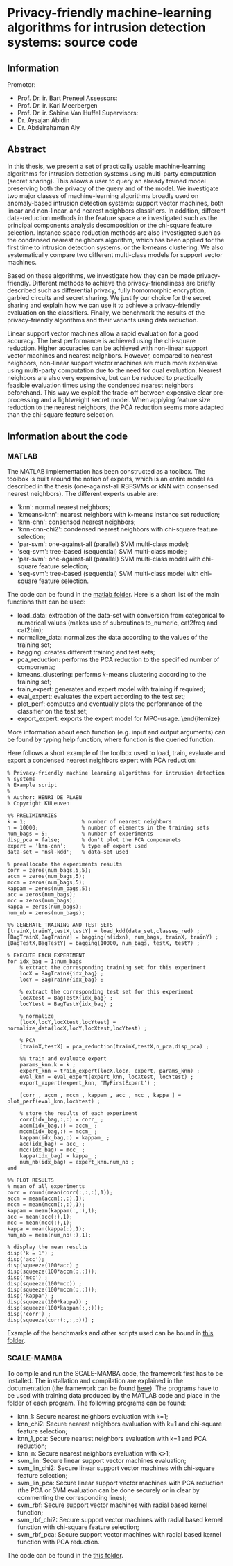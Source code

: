 # Privacy-friendly machine-learning algorithms for intrusion detection systems: source code

## Information
Promotor: 
* Prof. Dr. ir. Bart Preneel
Assessors:
* Prof. Dr. ir. Karl Meerbergen
* Prof. Dr. ir. Sabine Van Huffel
Supervisors:
* Dr. Aysajan Abidin
* Dr. Abdelrahaman Aly

## Abstract
In this thesis, we present a set of practically usable machine-learning algorithms for intrusion detection systems using multi-party computation (secret sharing). This allows a user to query an already trained model preserving both the privacy of the query and of the model. We investigate two major classes of machine-learning algorithms broadly used on anomaly-based intrusion detection systems: support vector machines, both linear and non-linear, and nearest neighbors classifiers. In addition, different data-reduction methods in the feature space are investigated such as the principal components analysis decomposition or the chi-square feature selection. Instance space reduction methods are also investigated such as the condensed nearest neighbors algorithm, which has been applied for the first time to intrusion detection systems, or the k-means clustering. We also systematically compare two different multi-class models for support vector machines.

Based on these algorithms, we investigate how they can be made privacy-friendly. Different methods to achieve the privacy-friendliness are briefly described such as differential privacy, fully homomorphic encryption, garbled circuits and secret sharing. We justify our choice for the secret sharing and explain how we can use it to achieve a privacy-friendly evaluation on the classifiers. Finally, we benchmark the results of the privacy-friendly algorithms and their variants using data reduction. 

Linear support vector machines allow a rapid evaluation for a good accuracy. The best performance is achieved using the chi-square reduction. Higher accuracies can be achieved with non-linear support vector machines and nearest neighbors. However, compared to nearest neighbors, non-linear support vector machines are much more expensive using multi-party computation due to the need for dual evaluation. Nearest neighbors are also very expensive, but can be reduced to practically feasible evaluation times using the condensed nearest neighbors beforehand. This way we exploit the trade-off between expensive clear pre-processing and a lightweight secret model. When applying feature size reduction to the nearest neighbors, the PCA reduction seems more adapted than the chi-square feature selection.

## Information about the code

### MATLAB
The MATLAB implementation has been constructed as a toolbox. The toolbox is built around the notion of experts, which is an entire model as described in the thesis (one-against-all RBFSVMs or kNN with consensed nearest neighbors). The different experts usable are:

* 'knn': normal nearest neighbors;
* 'kmeans-knn': nearest neighbors with k-means instance set reduction;
* 'knn-cnn': consensed nearest neighbors;
* 'knn-cnn-chi2': condensed nearest neighbors with chi-square feature selection;
* 'par-svm': one-against-all (parallel) SVM multi-class model;
* 'seq-svm': tree-based (sequential) SVM multi-class model;
* 'par-svm': one-against-all (parallel) SVM multi-class model with chi-square feature selection;
* 'seq-svm': tree-based (sequential) SVM multi-class model with chi-square feature selection.

The code can be found in the [matlab folder](https://github.com/hdeplaen/masterthesis-src/tree/master/matlab). Here is a short list of the main functions that can be used:
* load_data: extraction of the data-set with conversion from categorical to numerical values (makes use of subroutines to_numeric, cat2freq and cat2bin);
* normalize_data: normalizes the data according to the values of the training set;
* bagging: creates different training and test sets;
* pca_reduction: performs the PCA reduction to the specified number of components;
* kmeans_clustering: performs $k$-means clustering according to the training set;
* train_expert: generates and expert model with training if required;
* eval_expert: evaluates the expert according to the test set;
* plot_perf: computes and eventually plots the performance of the classifier on the test set;
* export_expert: exports the expert model for MPC-usage.
\end{itemize}

More information about each function (e.g. input and output arguments) can be found by typing help function, where function is the queried function.

Here follows a short example of the toolbox used to load, train, evaluate and export a condensed nearest neighbors expert with PCA reduction:
```
% Privacy-friendly machine learning algorithms for intrusion detection
% systems
% Example script
%
% Author: HENRI DE PLAEN
% Copyright KULeuven

%% PRELIMINARIES
k = 1;                  % number of nearest neighbors
n = 10000;              % number of elements in the training sets
num_bags = 5;           % number of experiments
disp_pca = false;       % don't plot the PCA componenets
expert = 'knn-cnn';     % type of expert used
data-set = 'nsl-kdd';   % data-set used

% preallocate the experiments results
corr = zeros(num_bags,5,5);
accm = zeros(num_bags,5);
mccm = zeros(num_bags,5);
kappam = zeros(num_bags,5);
acc = zeros(num_bags);
mcc = zeros(num_bags);
kappa = zeros(num_bags);
num_nb = zeros(num_bags);

%% GENERATE TRAINING AND TEST SETS
[trainX,trainY,testX,testY] = load_kdd(data_set,classes_red) ;
[BagTrainX,BagTrainY] = bagging(n(idxn), num_bags, trainX, trainY) ;
[BagTestX,BagTestY] = bagging(10000, num_bags, testX, testY) ;
        
% EXECUTE EACH EXPERIMENT
for idx_bag = 1:num_bags
    % extract the corresponding training set for this experiment
    locX = BagTrainX{idx_bag} ;
    locY = BagTrainY{idx_bag} ;
            
    % extract the corresponding test set for this experiment
    locXtest = BagTestX{idx_bag} ;
    locYtest = BagTestY{idx_bag} ;
            
    % normalize
    [locX,locY,locXtest,locYtest] = normalize_data(locX,locY,locXtest,locYtest) ;
            
    % PCA
    [trainX,testX] = pca_reduction(trainX,testX,n_pca,disp_pca) ;
            
    %% train and evaluate expert
    params_knn.k = k ;
    expert_knn = train_expert(locX,locY, expert, params_knn) ;
    eval_knn = eval_expert(expert_knn, locXtest, locYtest) ;
    export_expert(expert_knn, 'MyFirstExpert') ;
            
    [corr_, accm_, mccm_, kappam_, acc_, mcc_, kappa_] = plot_perf(eval_knn,locYtest) ;
    
    % store the results of each experiment
    corr(idx_bag,:,:) = corr_ ;
    accm(idx_bag,:) = accm_ ;
    mccm(idx_bag,:) = mccm_ ;
    kappam(idx_bag,:) = kappam_ ;
    acc(idx_bag) = acc_ ;
    mcc(idx_bag) = mcc_ ;
    kappa(idx_bag) = kappa_ ;
    num_nb(idx_bag) = expert_knn.num_nb ;
end
    
%% PLOT RESULTS
% mean of all experiments
corr = round(mean(corr(:,:,:),1));
accm = mean(accm(:,:),1);
mccm = mean(mccm(:,:),1);
kappam = mean(kappam(:,:),1);
acc = mean(acc(:),1);
mcc = mean(mcc(:),1);
kappa = mean(kappa(:),1);
num_nb = mean(num_nb(:),1);

% display the mean results
disp('k = 1') ;
disp('acc');
disp(squeeze(100*acc) ;
disp(squeeze(100*accm(:,:)));
disp('mcc') ;
disp(squeeze(100*mcc)) ;
disp(squeeze(100*mccm(:,:)));
disp('kappa') ;
disp(squeeze(100*kappa)) ;
disp(squeeze(100*kappam(:,:)));
disp('corr') ;
disp(squeeze(corr(:,:,:))) ;
```

Example of the benchmarks and other scripts used can be bound in [this folder](https://github.com/hdeplaen/masterthesis-src/tree/master/matlab/benchmarking).

### SCALE-MAMBA
To compile and run the SCALE-MAMBA code, the framework first has to be installed. The installation and compilation are explained in the documentation (the framework can be found [here](https://github.com/KULeuven-COSIC/SCALE-MAMBA)). The programs have to be used with training data produced by the MATLAB code and place in the  folder of each program. The following programs can be found:
* knn_1: Secure nearest neighbors evaluation with k=1;
* knn_chi2: Secure nearest neighbors evaluation with k=1 and chi-square feature selection;
* knn_1_pca: Secure nearest neighbors evaluation with k=1 and PCA reduction;
* knn_n: Secure nearest neighbors evaluation with k>1;
* svm_lin: Secure linear support vector machines evaluation;
* svm_lin_chi2: Secure linear support vector machines with chi-square feature selection;
* svm_lin_pca: Secure linear support vector machines with PCA reduction (the PCA or SVM evaluation can be done securely or in clear by commenting the corresponding lines);
* svm_rbf: Secure support vector machines with radial based kernel function;
* svm_rbf_chi2: Secure support vector machines with radial based kernel function with chi-square feature selection;
* svm_rbf_pca: Secure support vector machines with radial based kernel function with PCA reduction.

The code can be found in the [this folder](https://github.com/hdeplaen/masterthesis-src/tree/master/frameworks/scale-mamba/SCALE-MAMBA-master/Thesis).
